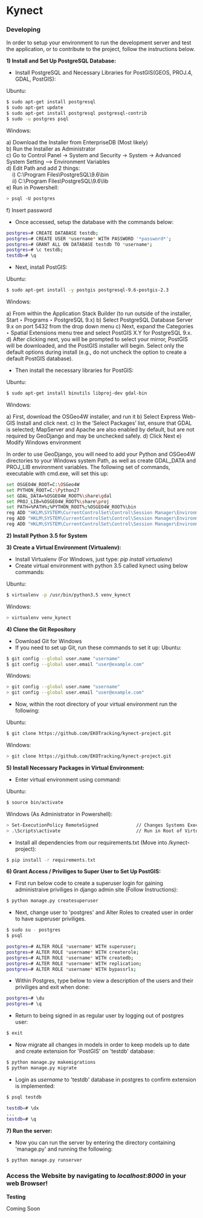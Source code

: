 # Kynect

### Developing
In order to setup your environment to run the development server and test the application, or to contribute to the project, follow the instructions below.

**1) Install and Set Up PostgreSQL Database:**

- Install PostgreSQL and Necessary Libraries for PostGIS(GEOS, PROJ.4, GDAL, PostGIS):

Ubuntu:
```sh
$ sudo apt-get install postgresql
$ sudo apt-get update
$ sudo apt-get install postgresql postgresql-contrib
$ sudo -u postgres psql
```
Windows:

a) Download the Installer from EnterpriseDB (Most likely)  
b) Run the Installer as Administrator  
c) Go to Control Panel -> System and Security -> System -> Advanced System Setting --> Environment Variables  
d) Edit Path and add 2 things:  
&nbsp;&nbsp;&nbsp;&nbsp;i) C:\Program Files\PostgreSQL\9.6\bin  
&nbsp;&nbsp;&nbsp;&nbsp;ii) C:\Program Files\PostgreSQL\9.6\lib  
e) Run in Powershell:
```sh
> psql -U postgres
```
f) Insert password

- Once accessed, setup the database with the commands below:
```sh
postgres=# CREATE DATABASE testdb;
postgres=# CREATE USER *username* WITH PASSWORD '*password*';
postgres=# GRANT ALL ON DATABASE testdb TO *username*;
postgres=# \c testdb;
testdb=# \q
```

- Next, install PostGIS:

Ubuntu:
```sh
$ sudo apt-get install -y postgis postgresql-9.6-postgis-2.3
```
Windows:

a) From within the Application Stack Builder (to run outside of the installer, Start ‣ Programs ‣ PostgreSQL 9.x)
b) Select PostgreSQL Database Server 9.x on port 5432 from the drop down menu
c) Next, expand the Categories ‣ Spatial Extensions menu tree and select PostGIS X.Y for PostgreSQL 9.x.
d) After clicking next, you will be prompted to select your mirror, PostGIS will be downloaded, and the PostGIS installer will begin. Select only the default options during install (e.g., do not uncheck the option to create a default PostGIS database).

- Then install the necessary libraries for PostGIS:

Ubuntu:
```sh
$ sudo apt-get install binutils libproj-dev gdal-bin
```
Windows:

a) First, download the OSGeo4W installer, and run it
b) Select Express Web-GIS Install and click next.
c) In the ‘Select Packages’ list, ensure that GDAL is selected; MapServer and Apache are also enabled by default, but are not required by GeoDjango and may be unchecked safely.
d) Click Next
e) Modify Windows environment

In order to use GeoDjango, you will need to add your Python and OSGeo4W directories to your Windows system Path, as well as create GDAL_DATA and PROJ_LIB environment variables. The following set of commands, executable with cmd.exe, will set this up:

```sh
set OSGEO4W_ROOT=C:\OSGeo4W
set PYTHON_ROOT=C:\Python27
set GDAL_DATA=%OSGEO4W_ROOT%\share\gdal
set PROJ_LIB=%OSGEO4W_ROOT%\share\proj
set PATH=%PATH%;%PYTHON_ROOT%;%OSGEO4W_ROOT%\bin
reg ADD "HKLM\SYSTEM\CurrentControlSet\Control\Session Manager\Environment" /v Path /t REG_EXPAND_SZ /f /d "%PATH%"
reg ADD "HKLM\SYSTEM\CurrentControlSet\Control\Session Manager\Environment" /v GDAL_DATA /t REG_EXPAND_SZ /f /d "%GDAL_DATA%"
reg ADD "HKLM\SYSTEM\CurrentControlSet\Control\Session Manager\Environment" /v PROJ_LIB /t REG_EXPAND_SZ /f /d "%PROJ_LIB%"
```

**2) Install Python 3.5 for System**

**3) Create a Virtual Environment (Virtualenv):**

- Install Virtualenv (For Windows, just type: *pip install virtualenv*)
- Create virtual environment with python 3.5 called kynect using below commands:

Ubuntu:
```sh
$ virtualenv -p /usr/bin/python3.5 venv_kynect
```
Windows:
```sh
> virtualenv venv_kynect
```

**4) Clone the Git Repository** 

- Download Git for Windows
- If you need to set up Git, run these commands to set it up:
Ubuntu:
```sh
$ git config --global user.name "username"
$ git config --global user.email "user@example.com"
```
Windows:
```sh
> git config --global user.name "username"
> git config --global user.email "user@example.com"
```
- Now, within the root directory of your virtual environment run the following:

Ubuntu:
```sh
$ git clone https://github.com/EKOTracking/kynect-project.git
```
Windows:
```sh
> git clone https://github.com/EKOTracking/kynect-project.git
```

**5) Install Necessary Packages in Virtual Environment:**

- Enter virtual environment using command:

Ubuntu:
```sh
$ source bin/activate
```
Windows (As Administrator in Powershell):
```sh
> Set-ExecutionPolicy RemoteSigned				// Changes Systems Execution Policy
> .\Scripts\activate							// Run in Root of Virtual Env.	
```
- Install all dependencies from our requirements.txt (Move into /kynect-project):

```sh
$ pip install -r requirements.txt 
```

**6) Grant Access / Priviliges to Super User to Set Up PostGIS:**

- First run below code to create a superuser login for gaining administraive priviliges in django admin site (Follow Instructions):
```sh
$ python manage.py createsuperuser
```

- Next, change user to 'postgres' and Alter Roles to created user in order to have superuser priviliges.
```sh
$ sudo su - postgres
$ psql
```
```sh
postgres=# ALTER ROLE *username* WITH superuser;
postgres=# ALTER ROLE *username* WITH createrole;
postgres=# ALTER ROLE *username* WITH createdb;
postgres=# ALTER ROLE *username* WITH replication;
postgres=# ALTER ROLE *username* WITH bypassrls;
```

- Within Postgres, type below to view a description of the users and their priviliges and exit when done:
```sh
postgres=# \du
postgres=# \q
```

- Return to being signed in as regular user by logging out of postgres user:
```sh
$ exit
```

- Now migrate all changes in models in order to keep models up to date and create extension for 'PostGIS' on 'testdb' database:
```sh
$ python manage.py makemigrations
$ python manage.py migrate
```

- Login as *username* to 'testdb' database in postgres to confirm extension is implemented:
```sh
$ psql testdb

testdb=# \dx
...
testdb=# \q
```

**7) Run the server:**

- Now you can run the server by entering the directory containing 'manage.py' and running the following:

```sh
$ python manage.py runserver
```

### Access the Website by navigating to *localhost:8000* in your web Browser!

**Testing**

Coming Soon